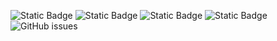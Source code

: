 ![Static Badge](https://img.shields.io/badge/blacklists-60-000000) ![Static Badge](https://img.shields.io/badge/blacklisted-2950261-cc0000) ![Static Badge](https://img.shields.io/badge/whitelisted-2242-00CC00) ![Static Badge](https://img.shields.io/badge/streaming_blacklist-28106-000000) ![GitHub issues](https://img.shields.io/github/issues/fabriziosalmi/blacklists)
